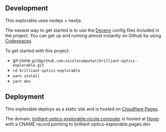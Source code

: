 ## Development

This explorable uses nodejs + nextjs.

The easiest way to get started is to use the [Devenv](https://devenv.sh) config
files included in the project. You can get up and running almost instantly on
Github by using [Codespaces](https://github.com/features/codespaces)

To get started with this project:

- git clone `git@github.com:nicolecomputer/brilliant-optics-explorable.git`
- `cd brilliant-optics-explorable`
- `yarn install`
- `yarn dev`

## Deployment

This explorable deploys as a static site and is hosted on
[Cloudflare Pages](https://pages.cloudflare.com).

The domain,
[brilliant-optics-explorable.nicole.computer](https://brilliant-optics-explorable.nicole.computer/)
is hosted at [Hover](http://hover.com) with a CNAME record pointing to
brilliant-optics-explorable.pages.dev
